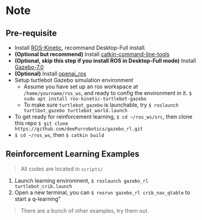 # Note

## Pre-requisite
- Install [ROS-Kinetic](http://wiki.ros.org/kinetic/Installation/Ubuntu), recommand Desktop-Full install.
- **(Optional but recommend)** Install [catkin-command-line-tools](https://catkin-tools.readthedocs.io/en/latest/)
- **(Optional, skip this step if you install ROS in Desktop-Full mode)** Install [Gazebo-7.0](http://gazebosim.org/tutorials?tut=install_ubuntu&ver=7.0)
- **(Optional)** Install [openai_ros](https://bitbucket.org/theconstructcore/openai_ros.git) 
- Setup turtlebot Gazebo simulation environment<br/>
  - Assume you have set up an ros workspace at `/home/yourname/ros_ws`, and ready to config the environment in it. 
  `$ sudo apt install ros-kinetic-turtlebot-gazebo`
  - To make sure `turtlebot_gazebo` is launchable, try `$ roslaunch turtlbot_gazebo turtlebot_world.launch`
- To get ready for reinforcement learning, `$ cd ~/ros_ws/src`, then clone this repo `$ git clone https://github.com/deePurrobotics/gazebo_rl.git`
- `$ cd ~/ros_ws`, then `$ catkin build `

  
## Reinforcement Learning Examples
> All codes are located in `scripts/`
1. Launch learning environment, `$ roslaunch gazebo_rl turtlebot_crib.launch` 
2. Open a new terminal, you can `$ rosrun gazebo_rl crib_nav_qtable` to start a q-learning"
> There are a bunch of other examples, try them out.

